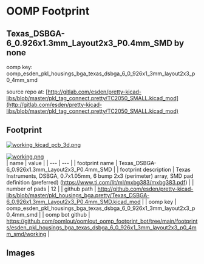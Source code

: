# OOMP Footprint  
## Texas_DSBGA-6_0.926x1.3mm_Layout2x3_P0.4mm_SMD  by none  
  
oomp key: oomp_esden_pkl_housings_bga_texas_dsbga_6_0_926x1_3mm_layout2x3_p0_4mm_smd  
  
source repo at: [http://gitlab.com/esden/pretty-kicad-libs/blob/master/pkl_tag_connect.pretty/TC2050_SMALL.kicad_mod](http://gitlab.com/esden/pretty-kicad-libs/blob/master/pkl_tag_connect.pretty/TC2050_SMALL.kicad_mod)  
## Footprint  
  
[![working_kicad_pcb_3d.png](working_kicad_pcb_3d_600.png)](working_kicad_pcb_3d.png)  
  
[![working.png](working_600.png)](working.png)  
| name | value | 
| --- | --- | 
| footprint name | Texas_DSBGA-6_0.926x1.3mm_Layout2x3_P0.4mm_SMD | 
| footprint description | Texas Instruments, DSBGA, 0.7x1.05mm, 6 bump 2x3 (perimeter) array, SMD pad definition (preferred) (https://www.ti.com/lit/ml/mxbg383/mxbg383.pdf) | 
| number of pads | 12 | 
| github path | http://github.com/esden/pretty-kicad-libs/blob/master/pkl_housings_bga.pretty/Texas_DSBGA-6_0.926x1.3mm_Layout2x3_P0.4mm_SMD.kicad_mod | 
| oomp key | oomp_esden_pkl_housings_bga_texas_dsbga_6_0_926x1_3mm_layout2x3_p0_4mm_smd | 
| oomp bot github | https://github.com/oomlout/oomlout_oomp_footprint_bot/tree/main/footprints/esden_pkl_housings_bga_texas_dsbga_6_0_926x1_3mm_layout2x3_p0_4mm_smd/working | 
## Images  
